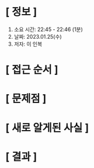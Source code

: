 # **[ 정보 ]**
1. 소요 시간: 22:45 - 22:46 (1분)
2. 날짜: 2023.01.25(수)
3. 저자: 이 인복

# **[ 접근 순서 ]**

# **[ 문제점 ]**

# **[ 새로 알게된 사실 ]**

# **[ 결과 ]**

         
